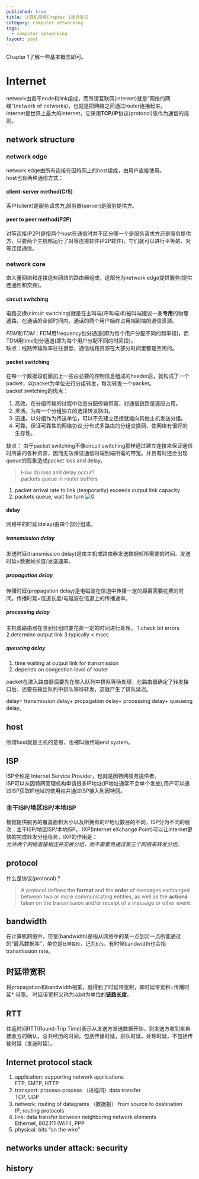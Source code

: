 ```yaml
---
published: true
title: 计算机网络Chapter 1读书笔记
category: computer networking
tags: 
  - computer networking
layout: post
---
```


Chapter 1了解一些基本概念即可。

# Internet

network由若干node和link组成，而所谓互联网(internet)就是“网络的网络”(network of networks)，也就是把网络之间通过router连接起来。  
Internet是世界上最大的internet，它采用**TCP/IP**协议(protocol)族作为通信的规则。

## network structure

### network edge

network edge由所有连接在因特网上的host组成，由用户直接使用。  
host也有两种通信方式：

#### client-server method(C/S)

客户(client)是服务请求方,服务器(server)是服务提供方。

#### peer to peer method(P2P)

对等连接(P2P)是指两个host在通信时并不区分哪一个是服务请求方还是服务提供方，只要两个主机都运行了对等连接软件(P2P软件)，它们就可以进行平等的、对等连接通信。

### network core

由大量网络和连接这些网络的路由器组成，这部分为network edge提供服务(提供连通性和交换)。

#### circuit switching

电路交换(circuit switching)就是在主叫端(呼叫端)和被叫端建议一条**专用**的物理通路。在通话的全部时间内，通话的两个用户始终占用端到端的通信资源。  

*FDM*和*TDM*：FDM用frequency划分通道(即为每个用户分配不同的频率段)，而TDM用time划分通道(即为每个用户分配不同的时间段)。  
缺点：线路传输效率往往很低，通信线路资源在大部分时间里都是空闲的。

#### packet switching

在每一个数据段前面加上一些由必要的控制信息组成的header后，就构成了一个packet，以packet为单位进行分组转发，每次转发一个packet。  
packet switching的优点：  
1. 高效。在分组传输的过程中动态分配传输带宽，对通信链路是逐段占用。
2. 灵活。为每一个分组独立的选择转发路由。
3. 迅速。以分组作为传送单位，可以不先建立连接就能向其他主机发送分组。
4. 可靠。保证可靠性的网络协议;分布式多路由的分组交换网，使网络有很好的生存性。

缺点：
由于packet switching不像circuit switching那样通过建立连接来保证通信时所需的各种资源，因而无法保证通信时端到端所需的带宽。并且有时还会出现queue的现象造成packet loss and delay。

>How do loss and delay occur?  
packets queue in router buffers 
1. packet arrival rate to link (temporarily) exceeds output link capacity
2. packets queue, wait for turn
![0](https://raw.githubusercontent.com/Logos23333/Logos23333.github.io/master/_posts/image/computernetworking/0.png)

#### delay

网络中的时延(delay)由四个部分组成。

##### transmission delay

发送时延(transmission delay)是由主机或路由器发送数据帧所需要的时间。发送时延=数据帧长度/发送速率。

##### propagation delay

传播时延(propagation delay)是电磁波在信道中传播一定的距离需要花费的时间。传播时延=信道长度/电磁波在信道上的传播速率。

##### processing delay

主机或路由器在收到分组时要花费一定的时间进行处理。
1.check bit errors
2.determine output link
3.typically < msec


##### queueing delay
1. time waiting at output link for transmission 
2. depends on congestion level of router

packet在进入路由器后要先在输入队列中排队等待处理，在路由器确定了转发接口后，还要在输出队列中排队等待转发，这就产生了排队延迟。

delay= transmission delay+ propagation delay+ processing delay+ queueing delay。

## host

所谓host就是主机的意思，也被叫做终端end system。

## ISP

ISP全称是 Internet Service Provider，也就是因特网服务提供者。  
ISP可以从因特网管理机构申请很多IP地址(IP地址通常不会单个发放),用户可以通过ISP获取IP地址的使用权并通过ISP接入到因特网。

### 主干ISP/地区ISP/本地ISP

根据提供服务的覆盖面积大小以及所拥有的IP地址数目的不同，ISP分为不同的层次：主干ISP/地区ISP/本地ISP。
IXP(Internet eXchange Point)可以让internet更快的完成转发分组任务，IXP的作用是：  
*允许两个网络直接相连并交换分组，而不需要再通过第三个网络来转发分组。*

## protocol

什么是协议(protocol)？
>A protocol defines the **format** and the **order**
 of messages exchanged between two or more communicating entities, as well as the **actions** taken on the transmission and/or receipt of a message or other event.
 
## bandwidth

在计算机网络中，带宽(bandwidth)是指从网络中的某一点到另一点所能通过的“最高数据率”，单位是`比特每秒`，记为`b/s`。有时候bandwidth也会指transmission rate。

## 时延带宽积

将propagation和bandwidth相乘，就得到了时延带宽积，即时延带宽积=传播时延* 带宽。
时延带宽积又称为以bit为单位的**链路长度**。

## RTT

往返时间RTT(Round-Trip Time)表示从发送方发送数据开始，到发送方收到来自接收方的确认，总共经历的时间。包括传播时延，排队时延，处理时延，不包括传输时延（发送时延）。

## Internet protocol stack

1. application: supporting network applications  
FTP, SMTP, HTTP  
2. transport: process-process （进程间）data transfer  
TCP, UDP  
3. network: routing of datagrams （数据报） from source to destination  
IP, routing protocols  
4. link: data transfer between neighboring  network elements  
Ethernet, 802.111 (WiFi), PPP
5. physical: bits “on the wire”  

## networks under attack: security

## history





